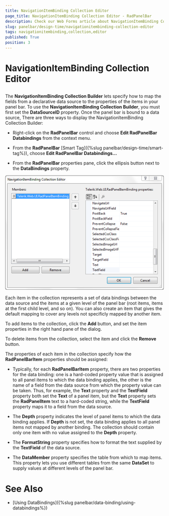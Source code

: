 ```yaml
---
title: NavigationItemBinding Collection Editor
page_title: NavigationItemBinding Collection Editor - RadPanelBar
description: Check our Web Forms article about NavigationItemBinding Collection Editor.
slug: panelbar/design-time/navigationitembinding-collection-editor
tags: navigationitembinding,collection,editor
published: True
position: 3
---
```


# NavigationItemBinding Collection Editor



## 

The **NavigationItemBinding Collection Builder** lets specify how to map the fields from a declarative data source to the properties of the items in your panel bar. To use the **NavigationItemBinding Collection Builder**, you must first set the **DataSourceID** property. Once the panel bar is bound to a data source, There are three ways to display the NavigationItemBinding Collection Builder:

* Right-click on the **RadPanelBar** control and choose **Edit RadPanelBar Databindings** from the context menu.

* From the **RadPanelBar** [Smart Tag]({%slug panelbar/design-time/smart-tag%}), choose **Edit RadPanelBar Databindings...**

* From the **RadPanelBar** properties pane, click the ellipsis button next to the **DataBindings** property.

![Navigation Item Binding Collection Editor](images/panelbar_navigationitembindingcollectioneditor.png)

Each item in the collection represents a set of data bindings between the data source and the items at a given level of the panel bar (root items, items at the first child level, and so on). You can also create an item that gives the default mapping to cover any levels not specificly mapped by another item.

To add items to the collection, click the **Add** button, and set the item properties in the right hand pane of the dialog.

To delete items from the collection, select the item and click the **Remove** button.

The properties of each item in the collection specify how the **RadPanelBarItem** properties should be assigned:

* Typically, for each **RadPanelBarItem** property, there are two properties for the data binding: one is a hard-coded property value that is assigned to all panel items to which the data binding applies, the other is the name of a field from the data source from which the property value can be taken. Thus, for example, the **Text** property and the **TextField** property both set the **Text** of a panel item, but the **Text** property sets the **RadPanelItem** text to a hard-coded string, while the **TextField** property maps it to a field from the data source.

* The **Depth** property indicates the level of panel items to which the data binding applies. If **Depth** is not set, the data binding applies to all panel items not mapped by another binding. The collection should contain only one item with no value assigned to the **Depth** property.

* The **FormatString** property specifies how to format the text supplied by the **TextField** of the data source.

* The **DataMember** property specifies the table from which to map items. This property lets you use different tables from the same **DataSet** to supply values at different levels of the panel bar.

# See Also

 * [Using DataBindings]({%slug panelbar/data-binding/using-databindings%})
